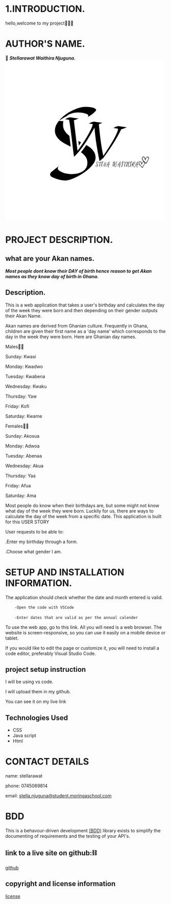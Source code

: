 # 1.INTRODUCTION.
hello,welcome to my project🎉🎉🎉

# AUTHOR'S NAME.
🩵
***Stellarawat Waithira Njuguna.***
![image](< images/Black Pink Bold Elegant Monogram Personal Brand Logo (1).png>)

# PROJECT DESCRIPTION.
## what are your Akan names.
***Most people dont know their DAY of birth hence reason to get Akan names as they know day of birth in Ghana.***

## Description.
This is a web application that takes a user's birthday and calculates the day of the week they were born and then depending on their gender outputs their Akan Name. 

Akan names are derived from Ghanian culture. Frequently in Ghana, children are given their first name as a 'day name' which corresponds to the day in the week they were born. Here are Ghanian day names.

Males👦🏽

Sunday: Kwasi

Monday: Kwadwo

Tuesday: Kwabena

Wednesday: Kwaku

Thursday:  Yaw

Friday: Kofi

Saturday: Kwame

Females👩🏽

Sunday: Akosua

Monday: Adwoa

Tuesday: Abenaa

Wednesday: Akua

Thursday:  Yaa

Friday: Afua

Saturday: Ama

Most people do know when their birthdays are, but some might not know what day of the week they were born. Luckily for us, there are ways to calculate the day of the week from a specific date. This application is built for this USER STORY

 User requests to be able to:

 .Enter my birthday through a form.

 .Choose what gender I am.


# SETUP AND INSTALLATION INFORMATION.
 The application should check whether the date and month entered is valid.

        -Open the code with VSCode

        -Enter dates that are valid as per the annual calender

To use the web app, go to this link. All you will need is a web browser. The website is screen-responsive, so you can use it easily on a mobile device or tablet.

If you would like to edit the page or customize it, you will need to install a code editor, preferably Visual Studio Code.

## project setup instruction
 I will be using vs code.

 I will upload them in my github.

 You can see it on my live link 

## Technologies Used

* CSS
* Java script
* Html

# CONTACT DETAILS

name: stellarawat
 
phone: 0745069814

email: stella.njuguna@student.moringaschool.com

# BDD
This is a behavour-driven development [(BDD)](https://en.wikipedia.org/wiki/Behavior-driven_development) library exists to simplify the documenting of requirements and the testing of your API's.


## link to a live site on github:⛓️
[github](https://github.com/stellarawat/week-2-project/tree/master)

## copyright and license information 
[license](license.md)
